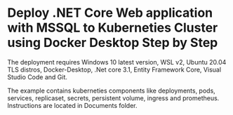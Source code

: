 # Deploy .NET Core Web application with MSSQL to Kuberneties Cluster using Docker Desktop Step by Step
The deployment requires Windows 10 latest version, WSL v2,
Ubuntu 20.04 TLS distros, Docker-Desktop,
.Net core 3.1, Entity Framework Core, Visual Studio Code
and Git.

The example contains kuberneties components like deployments,
pods, services, replicaset, secrets, persistent volume, ingress and
prometheus. Instructions are located in Documents folder.
